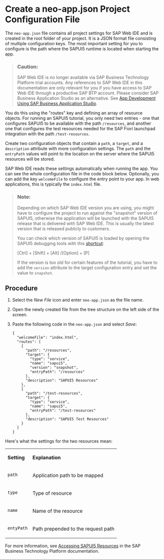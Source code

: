 <!-- loio28fa7538c67e4280a0b7708de2951278 -->

# Create a neo-app.json Project Configuration File

The `neo-app.json` file contains all project settings for SAP Web IDE and is created in the root folder of your project. It is a JSON format file consisting of multiple configuration keys. The most important setting for you to configure is the path where the SAPUI5 runtime is located when starting the app.

> ### Caution:  
> SAP Web IDE is no longer available via SAP Business Technology Platform trial accounts. Any references to SAP Web IDE in this documentation are only relevant for you if you have access to SAP Web IDE through a productive SAP BTP account. Please consider SAP Business Application Studio as an alternative. See [App Development Using SAP Business Application Studio](app-development-using-sap-business-application-studio-6bbad66.md).



You do this using the "routes" key and defining an array of resource objects. For running an SAPUI5 tutorial, you only need two entries - one that configures SAPUI5 to be available with the path `/resources`, and another one that configures the test resources needed for the SAP Fiori launchpad integration with the path `/test-resources`.

Create two configuration objects that contain a `path`, a `target`, and a `description` attribute with more configuration settings. The `path` and the `entryPath` values will point to the location on the server where the SAPUI5 resources will be stored.

SAP Web IDE reads these settings automatically when running the app. You can see the whole configuration file in the code block below. Optionally, you can add the key `welcomeFile` to configure the entry point to your app. In web applications, this is typically the `index.html` file.

> ### Note:  
> Depending on which SAP Web IDE version you are using, you might have to configure the project to run against the "snapshot" version of SAPUI5, otherwise the application will be launched with the SAPUI5 release that is delivered with SAP Web IDE. This is usually the latest version that is released publicly to customers.
> 
> You can check which version of SAPUI5 is loaded by opening the SAPUI5 debugging tools with this [shortcut](../02_Read-Me-First/keyboard-shortcuts-for-sapui5-tools-154844c.md):
> 
> [Ctrl\] + [Shift\] + [Alt\] /[Option\] + [P\] 
> 
> If the version is too old for certain features of the tutorial, you have to add the `version` attribute to the target configuration entry and set the value to `snapshot`.



## Procedure

1.  Select the *New File* icon and enter `neo-app.json` as the file name.
2.  Open the newly created file from the tree structure on the left side of the screen.
3.  Paste the following code in the `neo-app.json` and select *Save*:

    ```
    {
      "welcomeFile": "index.html",
      "routes": [
        {
          "path": "/resources",
          "target": {
            "type": "service",
            "name": "sapui5",
            "version": "snapshot",
            "entryPath": "/resources"
          },
          "description": "SAPUI5 Resources"
        },
        {
          "path": "/test-resources",
          "target": {
            "type": "service",
            "name": "sapui5",
            "entryPath": "/test-resources"
          },
          "description": "SAPUI5 Test Resources"
        }
      ]
    }
    ```


Here's what the settings for the two resources mean:


<table>
<tr>
<td valign="top">

**Setting**

</td>
<td valign="top">

**Explanation**

</td>
</tr>
<tr>
<td valign="top">

`path`

</td>
<td valign="top">

Application path to be mapped

</td>
</tr>
<tr>
<td valign="top">

`type`

</td>
<td valign="top">

Type of resource

</td>
</tr>
<tr>
<td valign="top">

`name`

</td>
<td valign="top">

Name of the resource

</td>
</tr>
<tr>
<td valign="top">

`entyPath`

</td>
<td valign="top">

Path prepended to the request path

</td>
</tr>
</table>

For more information, see [Accessing SAPUI5 Resources](https://help.sap.com/viewer/ea72206b834e4ace9cd834feed6c0e09/Cloud/en-US/d18a9b0739264a4dbd0acbbc0232d614.html) in the SAP Business Technology Platform documentation.


